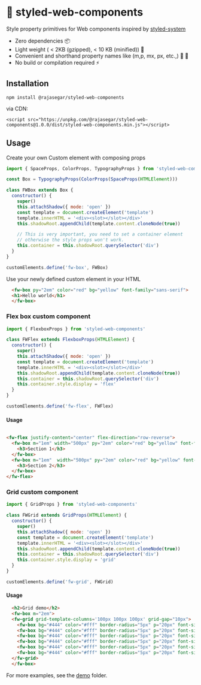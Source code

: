 # :art: styled-web-components

Style property primitives for Web components inspired by [styled-system](https://styled-system.com)

- Zero dependencies :package:
- Light weight ( < 2KB (gzipped), < 10 KB (minified)) :leaves:
- Convenient and shorthand property names like (m,p, mx, px, etc.,) :wrench: :hammer:
- No build or compilation required :zap:

## Installation
```
npm install @rajasegar/styled-web-components
```

via CDN:

```
<script src="https://unpkg.com/@rajasegar/styled-web-components@1.0.0/dist/styled-web-components.min.js"></script>
```

## Usage


Create your own Custom element with composing props 

```js
import { SpaceProps, ColorProps, TypographyProps } from 'styled-web-components'

const Box = TypographyProps(ColorProps(SpaceProps(HTMLElement)))

class FWBox extends Box {
  constructor() {
    super()
    this.attachShadow({ mode: 'open' })
    const template = document.createElement('template')
    template.innerHTML = '<div><slot></slot></div>'
    this.shadowRoot.appendChild(template.content.cloneNode(true))

    // This is very important, you need to set a container element
    // otherwise the style props won't work.
    this.container = this.shadowRoot.querySelector('div')
  }
}

customElements.define('fw-box', FWBox)
```

Use your newly defined custom element in your HTML

```html
  <fw-box py="2em" color="red" bg="yellow" font-family="sans-serif">
  <h1>Hello world</h1>
  </fw-box>
```

### Flex box custom component
```js
import { FlexboxProps } from 'styled-web-components'

class FWFlex extends FlexboxProps(HTMLElement) {
  constructor() {
    super()
    this.attachShadow({ mode: 'open' })
    const template = document.createElement('template')
    template.innerHTML = '<div><slot></slot></div>'
    this.shadowRoot.appendChild(template.content.cloneNode(true))
    this.container = this.shadowRoot.querySelector('div')
    this.container.style.display = 'flex'
  }
}

customElements.define('fw-flex', FWFlex)

```

#### Usage
```html

<fw-flex justify-content="center" flex-direction="row-reverse">
  <fw-box m="1em" width="500px" py="2em" color="red" bg="yellow" font-family="sans-serif" text-align="center">
    <h3>Section 1</h3>
  </fw-box>
  <fw-box m="1em"  width="500px" py="2em" color="red" bg="yellow" font-family="sans-serif" text-align="center">
    <h3>Section 2</h3>
  </fw-box>
</fw-flex>

```

### Grid custom component

```js
import { GridProps } from 'styled-web-components'

class FWGrid extends GridProps(HTMLElement) {
  constructor() {
    super()
    this.attachShadow({ mode: 'open' })
    const template = document.createElement('template')
    template.innerHTML = '<div><slot></slot></div>'
    this.shadowRoot.appendChild(template.content.cloneNode(true))
    this.container = this.shadowRoot.querySelector('div')
    this.container.style.display = 'grid'
  }
}

customElements.define('fw-grid', FWGrid)
```

#### Usage
```html
  <h2>Grid demo</h2>
  <fw-box m="2em">
  <fw-grid grid-template-columns='100px 100px 100px' grid-gap="10px">
    <fw-box bg="#444" color="#fff" border-radius="5px" p="20px" font-size="150%">A</fw-box>
    <fw-box bg="#444" color="#fff" border-radius="5px" p="20px" font-size="150%">B</fw-box>
    <fw-box bg="#444" color="#fff" border-radius="5px" p="20px" font-size="150%">C</fw-box>
    <fw-box bg="#444" color="#fff" border-radius="5px" p="20px" font-size="150%">D</fw-box>
    <fw-box bg="#444" color="#fff" border-radius="5px" p="20px" font-size="150%">E</fw-box>
    <fw-box bg="#444" color="#fff" border-radius="5px" p="20px" font-size="150%">F</fw-box>
  </fw-grid>
  </fw-box>
```



For more examples, see the [demo](demo/) folder.

